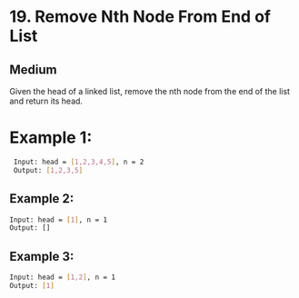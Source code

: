 # 19. Remove Nth Node From End of List

## **Medium**

Given the head of a linked list, remove the nth node from the end of the list and return its head.

# Example 1:





```bash
 Input: head = [1,2,3,4,5], n = 2
 Output: [1,2,3,5]
```

## Example 2:

```bash
Input: head = [1], n = 1
Output: []
```

## Example 3:

```bash
Input: head = [1,2], n = 1
Output: [1]
```
